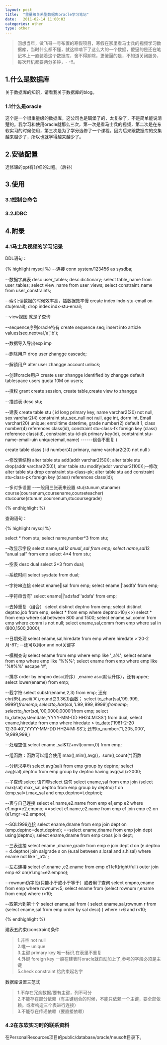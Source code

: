 ```yaml
---
layout: post
title:  "重量级关系型数据库oracle学习笔记"
date:   2011-02-14 11:00:03
categories: other
type: other
---
```


>回想当年，做飞哥一号布置的寒假项目，寒假在家里看马士兵的视频学习数据库，当时什么都不懂，就这样啃下了这么大的一个数据，傻逼的是还在笔记本上一直装着这个数据库，舍不得卸除，更傻逼的是，不知道关闭服务，每次开机都要两分多钟，- -!!。

## 1.什么是数据库

关于数据库的知识，请看我关于数据库的blog。

### 1.1什么是oracle

这个是一个很重量级的数据库，这公司也是碉堡了的，太复杂了，不是简单能说清楚的。我学习和使用oracle就那么三次，第一次是看马士兵的视频，第二次是在东软实习的时候使用，第三次是为了学分选修了一个课程。因为后来跟数据库的交集越来越少了，所以也就学得越来越少了。

## 2.安装配置

选修课的ppt有详细的过程。（后补）

## 3.使用

### 3.1控制台命令

### 3.2JDBC

## 4.附录

### 4.1马士兵视频的学习记录

DDL语句：

{% highlight mysql %}
--连接
conn system/123456 as sysdba;

--数据字典表
desc user_tables;
desc dictionary;
select table_name from user_tables;
select view_name from user_views;
select constraint_name from user_constraints;

--索引:读数据的时候效率高，插数据效率慢
create index indx-stu-email on stu(email);
drop index  indx-stu-email;

--view视图 就是子查询

--sequence序列oracle特有
create sequence seq;
insert into article values(seq.nextval,'a','b');

--数据导入导出exp imp

--删除用户
drop user zhangge cascade;

--解锁用户
alter user zhangge account unlock;

--创建oracle用户
create user zhangge identified by zhangge default tablespace users quota 10M on users;

--授权
grant create session, create table,create view to zhangge

--描述表
desc stu;

--建表
create table stu
(
id long primary key,
name varchar2(20) not null,
sex varchar2(4) constraint stu_sex_null not null,
age int,
dorm int,
Email varchar(20) unique;
enrolltime datetime,
grade number(2) default 1; 
class number(4) references class(id),
constraint stu-class-fk foreign key (class) reference class(id),
constraint stu-id-pk primary key(id),
contstraint stu-name-email-uin unique(email,name) ------组合不重复
) 

create table class
(
id number(4) primary,
name varchar2(20) not null
)

--修改表结构
alter table stu add(addr varchar2(50));
alter table stu drop(addr varchar2(50));
alter table stu modify(addr varchar2(100));--修改
alter table stu drop constraint stu-class-pk;
alter table stu add constraint stu-class-pk foreign key (class) references class(id);


--多对多设置
--一般用三张表来设置
stu(stunum,stuname)
course(coursenum,coursename,courseteacher)
stucourse(stunum,coursenum,stucoursegrade)

{% endhighlight %}

查询语句：

{% highlight mysql %}

select * from stu;
select name,number*3 from stu;

--改显示字段
select name,sal*12 anual_sal from emp;
select name,sal*12 “anual sal” from emp
select 4*4 from stu;

--空表
desc dual
select 2*3 from dual;

--系统时间
select sysdate from dual;

--字符串连接
select ename||sal from emp;
select ename||'asdfa' from emp;

--字符串含有'
select ename||'adsfad''adsfa' from emp;

--去掉重复（组合）
select distinct deptno from emp;
select distinct deptno,job from emp;
select * from emp where deptno>10;(<>)
select * from emp where sal between 800 and 1500;
select ename,sal,comm from emp where comm is not null;
select ename,sal,comm from emp where sal in (800,1500,2000);

--日期处理
select ename,sal,hiredate from emp where hiredate >'20-2月-81';
--还可以用or and not关键字

--模糊查询
select ename from emp where emp like '_a%';
select ename from emp where emp like '%\%%';
select ename from emp where emp like '%#%%' escape '#';

--排序 order by empno desc(降序）,ename asc(默认升序），还有upper;
select lower(ename) from emp;

--截字符
select substr(ename,2,3) from emp;
还有chr(65),ascii('A'),round(23.36,1)函数；
select to_char(sal,'$99,999,9999')from emp;
select to_char(sal,'L99,999,9999')from emp;
select to_char(sal,'$00,0000,0000')from emp;
select to_date(systemdate,'YYYY-MM-DD HH24:MI:SS') from dual;
select ename,hiredate from emp where hiredate > to_date('1981-2-20 12:30:40','YYYY-MM-DD HH24:MI:SS');
还有to_number('$1,205,000','$9,999,999,)

--处理空值
select ename ,sal&12+nvl(comm,0) from emp;

--组函数：函数可以组合使用
max(),min(),avg()，sum(),count(*)函数

--分组求平均
select avg(sal) from emp group by deptno;
select avg(sal),deptno from emp group by deptno having avg(sal)>2000;

--子查询:select 语句套select 语句
select ename,sal from emp join (select max(sal) max_sal,deptno from emp group by deptno) t on (emp.sal=t.max_sal and emp.deptno=t.deptno);

--表与自己连接
select e1.name,e2.name from emp e1,emp e2 where e1.mgr=e2.empno;
==select e1.name,e2.name from emp e1 join emp e2 on (e1.mgr=e2.empno);

--SQL1999连接
select ename,dname from emp join dept on (emp.deptno=dept.deptno);
==select ename,dname from emp join dept using(deptno);
select ename,dname from emp cross join dept;

--三表连接
select ename ,dname,grade from 
emp e join dept d on (e.deptno = d.deptno)
join salgrade s on (e.sal between s.losal and s.hisal)
where ename not like '_a%';

--左右连接
select e1.ename ,e2.ename from emp e1 left(right/full) outer join emp e2 on(e1.mgr=e2.empno);

--rownum伪字段(只能小于或小于等于）或者用子查询
select empno,ename from emp where rownum<5;
select ename from (select rownum r,ename from emp) where r>10;

--取第六到第十个
select ename,sal from
(
  select ename,sal,rownum r from
   (select ename,sal from emp order by sal desc)
)
where r>6 and r<10;

{% endhighlight %}

建表五约束(constraint)条件

>1.非空 not null  
2.唯一 unique  
3.主键 primary key 唯一标识,在表里不重复  
4.外键 foreign key 一般在建表时oracle就自动加上了,参考的字段必须是主键  
5.check constraint 给约束起名字

数据库设置三范式

>1.不存在冗余数据/要有主键，列不可分  
2.不能存在部分依赖（有主键组合的时候，不能只依赖一个主键，要全部依赖。或者构造三个表进行连接）  
3.不能存在传递依赖（要直接依赖）

### 4.2在东软实习时的联系资料

在PersonalResources项目的public/database/oracle/neusoft目录下。